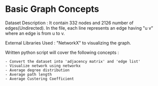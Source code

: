 # Basic Graph Concepts 

Dataset Description : It contain 332 nodes and 2126 number of edges(Undirected). In the file, each line represents an edge having "u v" where an edge is from u to v. 

External Libraries Used : "NetworkX" to visualizing the graph.

Written python script will cover the following concepts :

  
    - Convert the dataset into 'adjacency matrix' and 'edge list'
    - Visualize network using networkx
    - Average degree distribution
    - Average path length
    - Average Custering Coefficient 

















